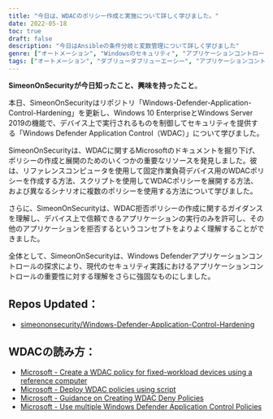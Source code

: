 ```yaml
---
title: "今日は、WDACのポリシー作成と実施について詳しく学びました。"
date: 2022-05-18
toc: true
draft: false
description: "今日はAnsibleの条件分岐と変数管理について詳しく学びました"
genre: ["オートメーション", "Windowsのセキュリティ", "アプリケーションコントロール", "Windows Defender", "ダブリューダブリューエーシー", "パワーシェル", "スレットプロテクション", "Windows Server 2019", "エンタープライズ・セキュリティ", "ポリシーマネジメント", "セキュリティのベストプラクティス"]
tags: ["オートメーション", "ダブリューダブリューエーシー", "アプリケーションコントロール", "Windows Defenderアプリケーションコントロール", "Windows Defender", "パワーシェル", "マイクロソフトのドキュメント", "WDACのポリシー作成", "ポリシー展開", "スクリプトベースの展開", "マルチプルWDACポリシー", "固定荷重装置", "トラステッドアプリケーション", "方針を否定する", "セキュリティ対策", "政策運営", "エンタープライズセキュリティ", "脅威防御", "Windows Server", "Windowsのセキュリティ", "アプリケーションホワイトリスト"]
---
```


**SimeonOnSecurityが今日知ったこと、興味を持ったこと**。

本日、SimeonOnSecurityはリポジトリ「Windows-Defender-Application-Control-Hardening」を更新し、Windows 10 EnterpriseとWindows Server 2019の機能で、デバイス上で実行されるものを制御してセキュリティを提供する「Windows Defender Application Control（WDAC）」について学びました。

SimeonOnSecurityは、WDACに関するMicrosoftのドキュメントを掘り下げ、ポリシーの作成と展開のためのいくつかの重要なリソースを発見しました。彼は、リファレンスコンピュータを使用して固定作業負荷デバイス用のWDACポリシーを作成する方法、スクリプトを使用してWDACポリシーを展開する方法、および異なるシナリオに複数のポリシーを使用する方法について学びました。

さらに、SimeonOnSecurityは、WDAC拒否ポリシーの作成に関するガイダンスを理解し、デバイス上で信頼できるアプリケーションの実行のみを許可し、その他のアプリケーションを拒否するというコンセプトをよりよく理解することができました。

全体として、SimeonOnSecurityは、Windows Defenderアプリケーションコントロールの探求により、現代のセキュリティ実践におけるアプリケーションコントロールの重要性に対する理解をさらに強固なものにしました。

## Repos Updated：
- [simeononsecurity/Windows-Defender-Application-Control-Hardening](https://github.com/simeononsecurity/Windows-Defender-Application-Control-Hardening)

## WDACの読み方：
- [Microsoft - Create a WDAC policy for fixed-workload devices using a reference computer](https://docs.microsoft.com/en-us/windows/security/threat-protection/windows-defender-application-control/create-initial-default-policy)
- [Microsoft - Deploy WDAC policies using script](https://docs.microsoft.com/en-us/windows/security/threat-protection/windows-defender-application-control/deployment/deploy-wdac-policies-with-script)
- [Microsoft - Guidance on Creating WDAC Deny Policies](https://docs.microsoft.com/en-us/windows/security/threat-protection/windows-defender-application-control/create-wdac-deny-policy)
- [Microsoft - Use multiple Windows Defender Application Control Policies](https://docs.microsoft.com/en-us/windows/security/threat-protection/windows-defender-application-control/deploy-multiple-windows-defender-application-control-policies)
